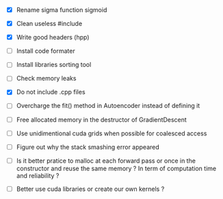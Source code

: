 - [x] Rename sigma function sigmoid
- [x] Clean useless #include
- [x] Write good headers (hpp)
- [ ] Install code formater
- [ ] Install libraries sorting tool
- [ ] Check memory leaks
- [x] Do not include .cpp files
- [ ] Overcharge the fit() method in Autoencoder instead of defining it
- [ ] Free allocated memory in the destructor of GradientDescent
- [ ] Use unidimentional cuda grids when possible for coalesced access
- [ ] Figure out why the stack smashing error appeared


- [ ] Is it better pratice to malloc at each forward pass or once in the constructor and reuse the same memory ? In term of computation time and reliability ?
- [ ] Better use cuda libraries or create our own kernels ?
